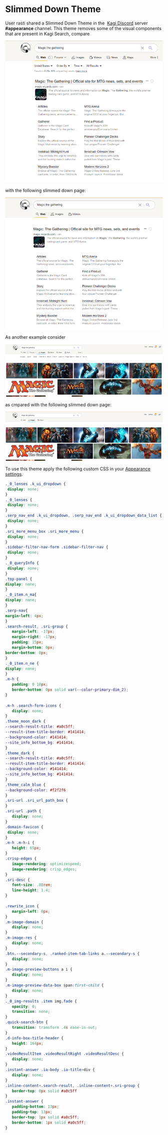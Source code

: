  # Slimmed Down Theme

 User rasti shared a Slimmed Down Theme in the  [Kagi Discord](https://kagi.com/discord) server **\#appearance** channel. This theme removes some of the visual components that are present in Kagi Search, compare

![Slimmed Down Not Applied](media/slimmed-down-not-applied-one.png)

with the following slimmed down page:

![Slimmed Down  Applied](media/slimmed-down-applied-one.png)

 As another example consider

![Slimmed Down Not Applied](media/slimmed-down-not-applied-two.png)

as cmpared with the following slimmed down page:

![Slimmed Down  Applied](media/slimmed-down-applied-two.png)

 To use this theme apply the following custom CSS in your [Appearance settings](https://kagi.com/settings?p=custom_css).

 ```css
 ._0_lenses .k_ui_dropdown {
  display: none;
}
._0_lenses {
  display: none;
}
.serp_nav_end .k_ui_dropdown, .serp_nav_end .k_ui_dropdown_data_list {
  display: none;
}
.sri_more_menu_box .sri_more_menu {
  display: none;
}
.sidebar-filter-nav-form .sidebar-filter-nav {
  display: none;
}
._0_queryInfo {
  display: none;
}
.top-panel {
display: none;
}
._0_item.n_ma{
display: none;
}
.serp-nav{
margin-left: 4px;
}
.search-result, .sri-group {
    margin-left: -17px;
    margin-right: -17px;
    padding: 15px;
    margin-bottom: 0px;
border-bottom: 0px;
}
._0_item.n_ne {
display: none;
}
.m-h {
    padding: 0 10px;
    border-bottom: 0px solid var(--color-primary-dim_2);
}

.m-h .search-form-icons {
    display: none;
}
.theme_moon_dark {
--search-result-title: #a0c5ff;
--result-item-title-border: #141414;
--background-color: #141414;
--site_info_bottom_bg: #141414;
}
.theme_dark {
--search-result-title: #a0c5ff;
--result-item-title-border: #141414;
--background-color: #141414;
--site_info_bottom_bg: #141414;
}
.theme_calm_blue {
--background-color: #f2f2f6
}
.sri-url .sri_url_path_box {
}
.sri-url .path {
    display: none;
}
.domain-favicon {
  display: none;
}
.m-h .m-h-i {
    height: 65px;
}
.crisp-edges {
    image-rendering: optimizespeed;
    image-rendering: crisp_edges;
}
.sri-desc {
    font-size: .88rem;
    line-height: 1.4;
}

.rewrite_icon {
    margin-left: 0px;
}
.m-image-domain {
    display: none;
}
.m-image-res {
    display: none;
}
.btn.--secondary-s, .ranked-item-tab-links a.--secondary-s {
    display: none;
}
.m-image-preview-buttons a i {
    display: none;
} 
.m-image-preview-data-box span:first-child {
    display: none;
}
._0_img-results .item img.fade {
    opacity: 0;
    transition: none;
}
.quick-search-btn {
    transition: transform .4s ease-in-out;
}
.d-info-box-title-header {
    height: 164px;
}
.videoResultItem .videoResultRight .videoResultDesc {
    display: none;
}
.instant-answer .ia-body .ia-title>div {
    display: none;
}
.inline-content+.search-result, .inline-content+.sri-group {
    border-top: 0px solid #a0c5ff
}
.instant-answer {
    padding-bottom: 13px;
    padding-top: 13px;
    border-top: 1px solid #a0c5ff;
    border-bottom: 1px solid #a0c5ff;
}
```
